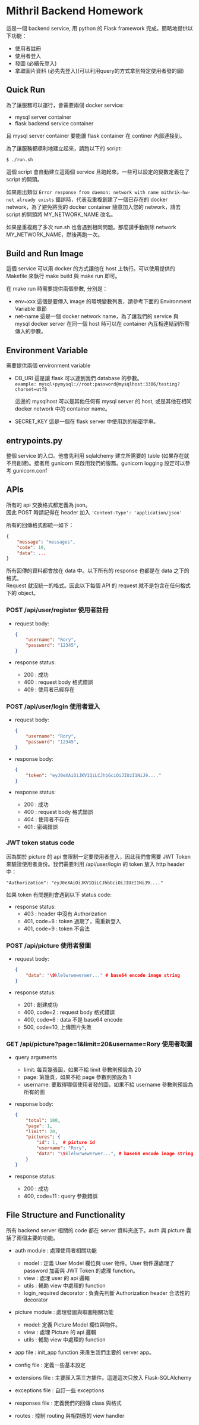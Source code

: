 # Mithril Backend Homework

這是一個 backend service, 用 python 的 Flask framework 完成。簡略地提供以下功能：
 
 - 使用者註冊
 - 使用者登入
 - 發圖 (必續先登入)
 - 拿取圖片資料 (必先先登入)(可以利用query的方式拿到特定使用者發的圖)


## Quick Run

為了讓服務可以運行，會需要兩個 docker service:

 - mysql server container
 - flask  backend service container

且 mysql server container 要能讓 flask container 在 continer 內部連接到。

為了讓服務都順利地建立起來，請跑以下的 script:

``` bash
$ ./run.sh
```

這個 script 會自動建立這兩個 service 且跑起來。一些可以設定的變數定義在了 script 的開頭。

如果跑出類似 
`Error response from daemon: network with name mithrik-hw-net already exists` 
錯誤時，代表我重複創建了一個已存在的 docker network，為了避免將我的 docker container 隨意加入您的 network，請去 script 的開頭將 MY\_NETWORK\_NAME 改名。

如果是重複跑了多次 run.sh 也會遇到相同問題。那麼請手動刪除 network MY\_NETWORK\_NAME，然後再跑一次。

 
## Build and Run Image

這個 service 可以用 docker 的方式讓他在 host 上執行。可以使用提供的 Makefile 來執行 make build 與 make run 即可。

在 make run 時需要提供兩個參數, 分別是：

 - env=xxx 
 	這個是要傳入 image 的環境變數列表，請參考下面的 Environment Variable 章節
 - net-name
 	這是一個 docker network name，為了讓我們的 service 與 mysql docker server 在同一個 host 時可以在 container 內互相連結到所需傳入的參數。
 	

## Environment Variable

需要提供兩個 environment variable

 - DB\_URI
 	這是讓 flask 可以連到我們 database 的參數。  
 	` example: mysql+pymysql://root:password@mysqlhost:3306/testing?charset=utf8 `
 	
 	這邊的 mysqlhost 可以是其他任何有 mysql server 的 host, 或是其他在相同 docker network 中的 container name。
 	
 - SECRET_KEY
 	這是一個在 flask server 中使用到的秘密字串。
 	

## entrypoints.py

整個 service 的入口。他會先利用 sqlalchemy 建立所需要的 table (如果存在就不用創建)。接者用 gunicorn 來啟用我們的服務。gunicorn logging 設定可以參考 gunicorn.conf
 	
 	
## APIs

所有的 api 交換格式都定義為 json。  
因此 POST 時請記得在 header 加入 `'Content-Type': 'application/json'`

所有的回傳格式都統一如下：

``` json
{
	"message": "messages",
	"code": 10,
	"data": ...
}
```

所有回傳的資料都會放在 data 中。以下所有的 response 也都是在 data 之下的格式。  
Request 就沒統一的格式。因此以下每個 API 的 request 就不是包含在任何格式下的 object。

### POST /api/user/register 使用者註冊

- request body:
	
	``` json
	{
		"username": "Rory",
		"password": "12345",
	}
	```

- response status:
	- 200 : 成功
	- 400 : request body 格式錯誤
	- 409 : 使用者已經存在

### POST /api/user/login 使用者登入

- request body:
	
	``` json
	{
		"username": "Rory",
		"password": "12345",
	}
	```
- response body:

	``` json
	{
		"token": "eyJ0eXAiOiJKV1QiLCJhbGciOiJIUzI1NiJ9...."
	}
	```

- response status:
	- 200 : 成功
	- 400 : request body 格式錯誤
	- 404 : 使用者不存在
	- 401 : 密碼錯誤

### JWT token status code

因為關於 picture 的 api 會限制一定要使用者登入，因此我們會需要 JWT Token 來驗證使用者身份。我們需要利用 /api/user/login 的 token 放入 http header 中：

```
"Authorization": "eyJ0eXAiOiJKV1QiLCJhbGciOiJIUzI1NiJ9...."
```

如果 token 有問題則會遇到以下 status code:

- response status:
	- 403 : header 中沒有 Authorization
	- 401, code=8 : token 過期了，需重新登入
	- 401, code=9 : token 不合法
	
	
### POST /api/picture 使用者發圖

- request body:
	
	``` json
	{
		"data": "\9klelwrwewerwer..." # base64 encode image string
	}
	```

- response status:
	- 201 : 創建成功
	- 400, code=2 : request body 格式錯誤
	- 400, code=6 : data 不是 base64 encode
	- 500, code=10, 上傳圖片失敗

### GET /api/picture?page=1&limit=20&username=Rory 使用者取圖

- query arguments
	- limit: 每頁幾張圖，如果不給 limit 參數則預設為 20
	- page: 第幾頁，如果不給 page 參數則預設為 1
	- username: 要取得哪個使用者發的圖，如果不給 username 參數則預設為所有的圖

- response body:

	``` json
	{
		"total": 100,
		"page": 1,
		"limit": 20,
		"pictures": {
			"id": 1,  # picture id
			"username": "Rory",
			"data": "\9klelwrwewerwer...", # base64 encode image string
		}
	}
	```

- response status:
	- 200 : 成功
	- 400, code=11 : query 參數錯誤
 	

## File Structure and Functionality

所有 backend server 相關的 code 都在 server 資料夾底下。auth 與 picture 囊括了兩個主要的功能。

- auth module : 處理使用者相關功能
 	- model : 定義 User Model 欄位與 user 物件。User 物件還處理了 password 加密與 JWT Token 的處理 function。
 	- view : 處理 user 的 api 邏輯
 	- utils : 輔助 view 中處理的 function
 	- login_required decorator : 負責先判斷 Authorization header 合法性的 decorator

- picture module : 處理發圖與取圖相關功能
   - model: 定義 Picture Model 欄位與物件。
   - view : 處理 Picture 的 api 邏輯
   - utils : 輔助 view 中處理的 function

- app file : init_app function 來產生我們主要的 server app。
- config file : 定義一些基本設定
- extensions file : 主要匯入第三方插件。這邊這次只放入 Flask-SQLAlchemy
- exceptions file : 自訂一些 exceptions
- responses file : 定義我們的回傳 class 與格式
- routes : 控制 routing 與相對應的 view handler
	